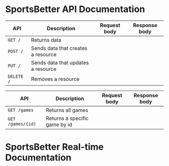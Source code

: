 # SportsBetter API Documentation

| API | Description | Request body | Response body |
| --- | --- | --- | --- |
| `GET /` | Returns data | | |
| `POST /` | Sends data that creates a resource | | |
| `PUT /` | Sends data that updates a resource | | |
| `DELETE /` | Removes a resource | | |

| API | Description | Request body | Response body |
| --- | --- | --- | --- |
| `GET /games` | Returns all games | | |
| `GET /games/{id)` | Returns a specific game by id | | |

# SportsBetter Real-time Documentation
